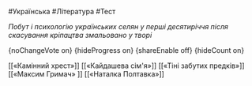 #Українська #Література #Тест

*Побут і психологію українських селян у перші десятиріччя після скасування кріпацтва змальовано у творі*

{noChangeVote on}
{hideProgress on}
{shareEnable off}
{hideCount on}

[[«Камінний хрест»]]
[[«Кайдашева сім'я»]]
[[«Тіні забутих предків»]]
[[«Максим Гримач» ]]
[[«Наталка Полтавка»]]
